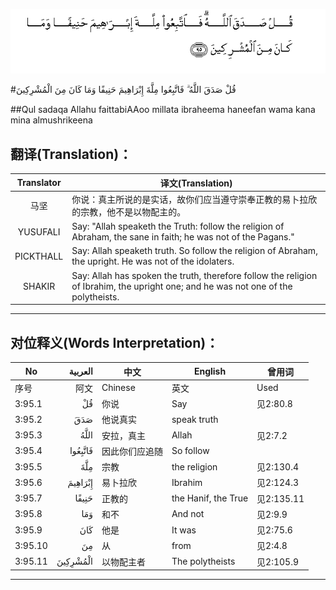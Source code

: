 ![003:095](images/003_095.gif)

#قُلْ صَدَقَ اللَّهُ ۗ فَاتَّبِعُوا مِلَّةَ إِبْرَاهِيمَ حَنِيفًا وَمَا كَانَ مِنَ الْمُشْرِكِينَ 

##Qul sadaqa Allahu faittabiAAoo millata ibraheema haneefan wama kana mina almushrikeena 

## 翻译(Translation)：

| Translator | 译文(Translation)                                            |
| :--------: | ------------------------------------------------------------ |
|    马坚    | 你说：真主所说的是实话，故你们应当遵守崇奉正教的易卜拉欣的宗教，他不是以物配主的。 |
|  YUSUFALI  | Say: "Allah speaketh the Truth: follow the religion of Abraham, the sane in faith; he was not of the Pagans." |
| PICKTHALL  | Say: Allah speaketh truth. So follow the religion of Abraham, the upright. He was not of the idolaters. |
|   SHAKIR   | Say: Allah has spoken the truth, therefore follow the religion of Ibrahim, the upright one; and he was not one of the polytheists. |

---

## 对位释义(Words Interpretation)：

| No   | العربية | 中文    | English | 曾用词 |
| ---- | ------: | ------- | ------- | ------ |
| 序号 |    阿文 | Chinese | 英文    | Used   |
| 3:95.1  | قُلْ       | 你说           | Say                 | 见2:80.8   |
| 3:95.2  | صَدَقَ      | 他说真实       | speak truth         |            |
| 3:95.3  | اللَّهُ     | 安拉，真主     | Allah               | 见2:7.2 |
| 3:95.4  | فَاتَّبِعُوا  | 因此你们应追随 | So follow           |            |
| 3:95.5  | مِلَّةَ      | 宗教           | the religion        | 见2:130.4  |
| 3:95.6  | إِبْرَاهِيمَ  | 易卜拉欣       | Ibrahim             | 见2:124.3  |
| 3:95.7  | حَنِيفًا    | 正教的         | the Hanif, the True | 见2:135.11 |
| 3:95.8  | وَمَا      | 和不           | And not             | 见2:9.9    |
| 3:95.9  | كَانَ      | 他是           | It was              | 见2:75.6   |
| 3:95.10 | مِنَ       | 从             | from                | 见2:4.8    |
| 3:95.11 | الْمُشْرِكِينَ | 以物配主者     | The polytheists     | 见2:105.9  |

---
